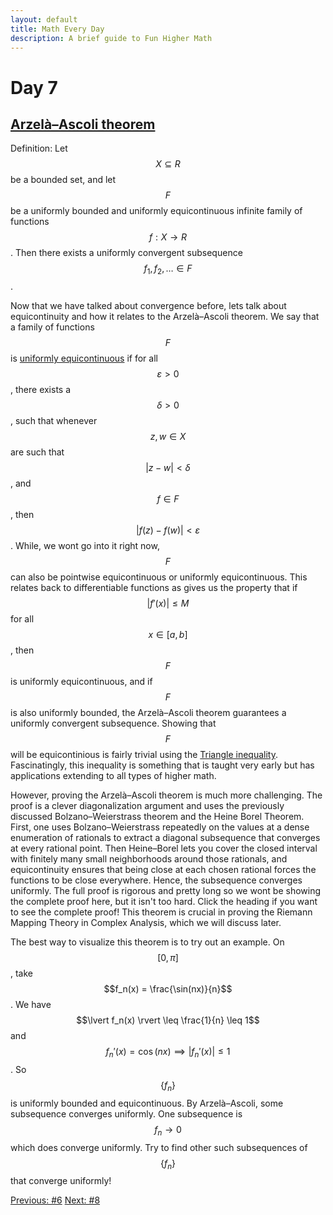 ```yaml
---
layout: default
title: Math Every Day
description: A brief guide to Fun Higher Math
---
```

# Day 7

## [Arzelà–Ascoli theorem](https://en.wikipedia.org/wiki/Arzel%C3%A0%E2%80%93Ascoli_theorem)

Definition: Let $$X \subseteq R$$ be a bounded set, and let $$F$$ be a uniformly bounded and uniformly equicontinuous infinite family of functions $$f : X \to R$$. Then there exists a uniformly convergent subsequence $$f_1, f_2, \dots \in F$$. 

Now that we have talked about convergence before, lets talk about equicontinuity and how it relates to the Arzelà–Ascoli theorem. We say that a family of functions $$F$$ is [uniformly equicontinuous](https://en.wikipedia.org/wiki/Equicontinuity) if for all $$\varepsilon>0$$, there exists a $$\delta >0$$, such that whenever $$z,w \in X$$ are such that $$\lvert z-w \rvert < \delta$$, and $$f \in F$$, then $$\lvert f(z)-f(w) \rvert < \varepsilon$$. While, we wont go into it right now, $$F$$ can also be pointwise equicontinuous or uniformly equicontinuous. This relates back to differentiable functions as gives us the property that if $$\lvert f'(x) \rvert \leq M$$ for all $$x \in [a,b]$$, then $$F$$ is uniformly equicontinuous, and if $$F$$ is also uniformly bounded, the Arzelà–Ascoli theorem guarantees a uniformly convergent subsequence. Showing that $$F$$ will be equicontinious is fairly trivial using the [Triangle inequality](https://en.wikipedia.org/wiki/Triangle_inequality). Fascinatingly, this inequality is something that is taught very early but has applications extending to all types of higher math.

However, proving the Arzelà–Ascoli theorem is much more challenging. The proof is a clever diagonalization argument and uses the previously discussed Bolzano–Weierstrass theorem and the Heine Borel Theorem. First, one uses Bolzano–Weierstrass repeatedly on the values at a dense enumeration of rationals to extract a diagonal subsequence that converges at every rational point. Then Heine–Borel lets you cover the closed interval with finitely many small neighborhoods around those rationals, and equicontinuity ensures that being close at each chosen rational forces the functions to be close everywhere. Hence, the subsequence converges uniformly. The full proof is rigorous and pretty long so we wont be showing the complete proof here, but it isn't too hard. Click the heading if you want to see the complete proof! This theorem is crucial in proving the Riemann Mapping Theory in Complex Analysis, which we will discuss later.

The best way to visualize this theorem is to try out an example. On $$[0, \pi]$$, take $$f_n(x) = \frac{\sin(nx)}{n}$$. We have $$\lvert f_n(x) \rvert \leq \frac{1}{n} \leq 1$$ and $$f_n'(x) = \cos(nx) \implies \lvert f_n'(x) \rvert \leq 1$$. So $$\{f_n\}$$ is uniformly bounded and equicontinuous. By Arzelà–Ascoli, some subsequence converges uniformly. One subsequence is $$f_n \to 0$$ which does converge uniformly. Try to find other such subsequences of $$\{f_n\}$$ that converge uniformly!


<div class="day-nav-wrapper">
  <a href="./day6.html" class="day-nav__link">Previous: #6</a>
  <a href="/COMPLEX_ANALYSIS//day8.html" class="day-nav__link">Next: #8</a>
</div>